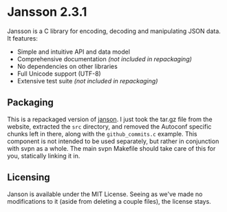 Jansson 2.3.1
=============

Jansson is a C library for encoding, decoding and manipulating JSON data. It
features:

-   Simple and intuitive API and data model
-   Comprehensive documentation *(not included in repackaging)*
-   No dependencies on other libraries
-   Full Unicode support (UTF-8)
-   Extensive test suite *(not included in repackaging)*

Packaging
---------

This is a repackaged version of [janson][]. I just took the tar.gz file from the
website, extracted the `src` directory, and removed the Autoconf specific chunks
left in there, along with the `github_commits.c` example. This component is not
intended to be used separately, but rather in conjunction with svpn as a whole.
The main svpn Makefile should take care of this for you, statically linking it
in.

  [janson]: http://www.digip.org/jansson/

Licensing
---------

Janson is available under the MIT License. Seeing as we've made no modifications
to it (aside from deleting a couple files), the license stays.
